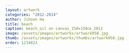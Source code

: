 ```yaml
---
layout: artwork
categories: "2012-2014"
author: Jihoon Ha
title: beach
caption: beach_oil on canvas_150×150㎝_2012
image: /assets/images/artworks/artwork058.jpg
thumb: /assets/images/artworks/thumbs/artwork058.jpg
order: 1214023
---
```

